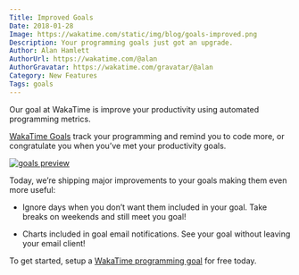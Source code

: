 ```yaml
---
Title: Improved Goals
Date: 2018-01-28
Image: https://wakatime.com/static/img/blog/goals-improved.png
Description: Your programming goals just got an upgrade.
Author: Alan Hamlett
AuthorUrl: https://wakatime.com/@alan
AuthorGravatar: https://wakatime.com/gravatar/@alan
Category: New Features
Tags: goals
---
```


Our goal at WakaTime is improve your productivity using automated programming metrics.

[WakaTime Goals][goals] track your programming and remind you to code more, or congratulate you when you’ve met your productivity goals.

<a href="https://wakatime.com/goals"><img src="https://wakatime.com/static/img/blog/goals-improved-rect.png" class="img-thumbnail" alt="goals preview" /></a>

Today, we’re shipping major improvements to your goals making them even more useful:

* Ignore days when you don’t want them included in your goal. Take breaks on weekends and still meet you goal!

* Charts included in goal email notifications. See your goal without leaving your email client!

To get started, setup a [WakaTime programming goal][goals] for free today.


[goals]: https://wakatime.com/goals
